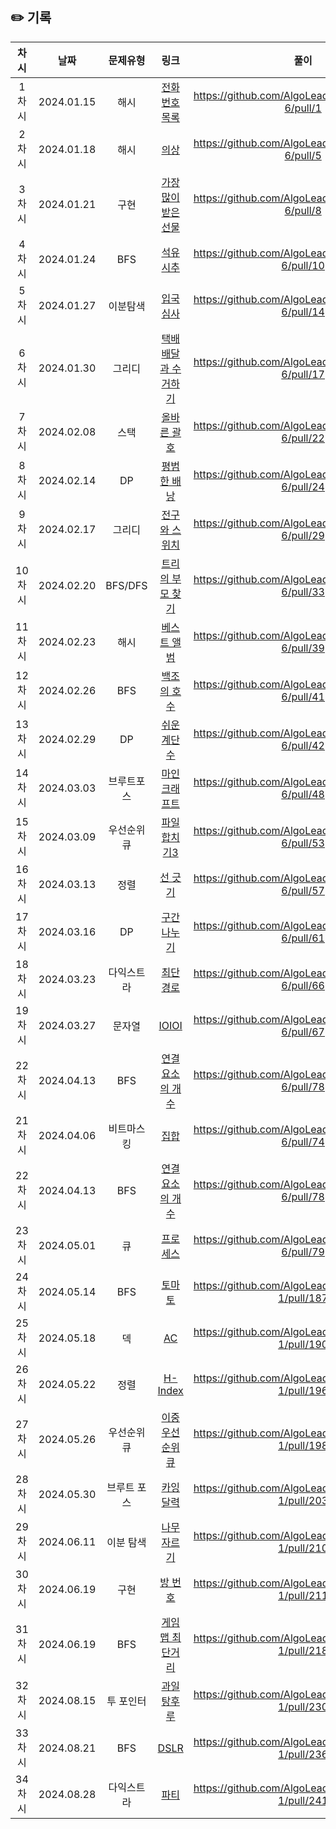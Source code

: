 ## ✏️ 기록   

| 차시 |    날짜    | 문제유형 | 링크 | 풀이 |
|:----:|:---------:|:----:|:-----:|:----:|
| 1차시 | 2024.01.15 |  해시  | <a href="https://school.programmers.co.kr/learn/courses/30/lessons/42577?language=python3">전화번호 목록</a> | https://github.com/AlgoLeadMe/AlgoLeadMe-6/pull/1 |
| 2차시 | 2024.01.18 |  해시  | <a href="https://school.programmers.co.kr/learn/courses/30/lessons/42578">의상</a> | https://github.com/AlgoLeadMe/AlgoLeadMe-6/pull/5 |
| 3차시 | 2024.01.21 |  구현  | <a href="https://school.programmers.co.kr/learn/courses/30/lessons/258712">가장 많이 받은 선물</a> | https://github.com/AlgoLeadMe/AlgoLeadMe-6/pull/8 |
| 4차시 | 2024.01.24 |  BFS  | <a href="https://school.programmers.co.kr/learn/courses/30/lessons/250136">석유 시추</a> | https://github.com/AlgoLeadMe/AlgoLeadMe-6/pull/10 |
| 5차시 | 2024.01.27 |  이분탐색  | <a href="https://school.programmers.co.kr/learn/courses/30/lessons/43238">입국심사</a> | https://github.com/AlgoLeadMe/AlgoLeadMe-6/pull/14 |
| 6차시 | 2024.01.30 |  그리디  | <a href="https://school.programmers.co.kr/learn/courses/30/lessons/150369">택배 배달과 수거하기</a> | https://github.com/AlgoLeadMe/AlgoLeadMe-6/pull/17 |
| 7차시 | 2024.02.08 |  스택  | <a href="https://school.programmers.co.kr/learn/courses/30/lessons/12909">올바른 괄호</a> | https://github.com/AlgoLeadMe/AlgoLeadMe-6/pull/22 |
| 8차시 | 2024.02.14 |  DP  | <a href="https://www.acmicpc.net/problem/12865">평범한 배낭</a> | https://github.com/AlgoLeadMe/AlgoLeadMe-6/pull/24 |
| 9차시 | 2024.02.17 |  그리디  | <a href="https://www.acmicpc.net/problem/2138">전구와 스위치</a> | https://github.com/AlgoLeadMe/AlgoLeadMe-6/pull/29 |
| 10차시 | 2024.02.20 |  BFS/DFS  | <a href="https://www.acmicpc.net/problem/11725">트리의 부모 찾기</a> | https://github.com/AlgoLeadMe/AlgoLeadMe-6/pull/33 |
| 11차시 | 2024.02.23 |  해시  | <a href="https://school.programmers.co.kr/learn/courses/30/lessons/42579">베스트 앨범</a> | https://github.com/AlgoLeadMe/AlgoLeadMe-6/pull/39 |
| 12차시 | 2024.02.26 |  BFS  | <a href="https://www.acmicpc.net/problem/3197">백조의 호수</a> | https://github.com/AlgoLeadMe/AlgoLeadMe-6/pull/41 |
| 13차시 | 2024.02.29 |  DP  | <a href="https://www.acmicpc.net/problem/10844">쉬운 계단 수</a> | https://github.com/AlgoLeadMe/AlgoLeadMe-6/pull/42 |
| 14차시 | 2024.03.03 |  브루트포스  | <a href="https://www.acmicpc.net/problem/18111">마인크래프트</a> | https://github.com/AlgoLeadMe/AlgoLeadMe-6/pull/48 |
| 15차시 | 2024.03.09 |  우선순위 큐  | <a href="https://www.acmicpc.net/problem/13975">파일 합치기3</a> | https://github.com/AlgoLeadMe/AlgoLeadMe-6/pull/53 |
| 16차시 | 2024.03.13 |  정렬  | <a href="https://www.acmicpc.net/problem/2170">선 긋기</a> | https://github.com/AlgoLeadMe/AlgoLeadMe-6/pull/57 |
| 17차시 | 2024.03.16 |  DP  | <a href="https://www.acmicpc.net/problem/2228">구간 나누기</a> | https://github.com/AlgoLeadMe/AlgoLeadMe-6/pull/61 |
| 18차시 | 2024.03.23 |  다익스트라  | <a href="https://www.acmicpc.net/problem/1753">최단 경로</a> | https://github.com/AlgoLeadMe/AlgoLeadMe-6/pull/66 |
| 19차시 | 2024.03.27 |  문자열  | <a href="https://www.acmicpc.net/problem/5525">IOIOI</a> | https://github.com/AlgoLeadMe/AlgoLeadMe-6/pull/67 |
| 22차시 | 2024.04.13 |  BFS  | <a href="https://www.acmicpc.net/problem/11724">연결 요소의 개수</a> | https://github.com/AlgoLeadMe/AlgoLeadMe-6/pull/78 |
| 21차시 | 2024.04.06 |  비트마스킹  | <a href="https://www.acmicpc.net/problem/11723">집합</a> | https://github.com/AlgoLeadMe/AlgoLeadMe-6/pull/74 |
| 22차시 | 2024.04.13 |  BFS  | <a href="https://www.acmicpc.net/problem/11724">연결 요소의 개수</a> | https://github.com/AlgoLeadMe/AlgoLeadMe-6/pull/78 |
| 23차시 | 2024.05.01 |  큐  | <a href="https://school.programmers.co.kr/learn/courses/30/lessons/42587">프로세스</a> | https://github.com/AlgoLeadMe/AlgoLeadMe-6/pull/79 |
| 24차시 | 2024.05.14 |  BFS  | <a href="https://www.acmicpc.net/problem/7576">토마토</a> | https://github.com/AlgoLeadMe/AlgoLeadMe-1/pull/187 |
| 25차시 | 2024.05.18 |  덱  | <a href="https://www.acmicpc.net/problem/5430">AC</a> | https://github.com/AlgoLeadMe/AlgoLeadMe-1/pull/190 |
| 26차시 | 2024.05.22 |  정렬  | <a href="https://school.programmers.co.kr/learn/courses/30/lessons/42747">H-Index</a> | https://github.com/AlgoLeadMe/AlgoLeadMe-1/pull/196 |
| 27차시 | 2024.05.26 |  우선순위 큐  | <a href="https://www.acmicpc.net/problem/7662">이중 우선순위 큐</a> | https://github.com/AlgoLeadMe/AlgoLeadMe-1/pull/198 |
| 28차시 | 2024.05.30 |  브루트 포스  | <a href="https://www.acmicpc.net/problem/6064">카잉 달력</a> | https://github.com/AlgoLeadMe/AlgoLeadMe-1/pull/203 |
| 29차시 | 2024.06.11 |  이분 탐색  | <a href="https://www.acmicpc.net/problem/2805">나무 자르기</a> | https://github.com/AlgoLeadMe/AlgoLeadMe-1/pull/210 |
| 30차시 | 2024.06.19 |  구현  | <a href="https://www.acmicpc.net/problem/1475">방 번호</a> | https://github.com/AlgoLeadMe/AlgoLeadMe-1/pull/211 |
| 31차시 | 2024.06.19 |  BFS  | <a href="https://school.programmers.co.kr/learn/courses/30/lessons/1844">게임 맵 최단거리</a> | https://github.com/AlgoLeadMe/AlgoLeadMe-1/pull/218 |
| 32차시 | 2024.08.15 |  투 포인터  | <a href="https://www.acmicpc.net/problem/30804">과일 탕후루</a> | https://github.com/AlgoLeadMe/AlgoLeadMe-1/pull/230 |
| 33차시 | 2024.08.21 |  BFS  | <a href="https://www.acmicpc.net/problem/9019">DSLR</a> | https://github.com/AlgoLeadMe/AlgoLeadMe-1/pull/236 |
| 34차시 | 2024.08.28 |  다익스트라  | <a href="https://www.acmicpc.net/problem/1238">파티</a> | https://github.com/AlgoLeadMe/AlgoLeadMe-1/pull/241 |